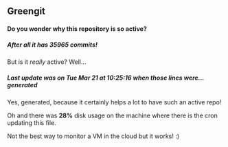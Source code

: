 ## Greengit

#### Do you wonder why this repository is so active?

##### After all it has 35965 commits!

But is it *really* active? Well...

##### Last update was on Tue Mar 21 at 10:25:16 when those lines were... generated

Yes, generated, because it certainly helps a lot to have such an active repo!

Oh and there was **28%** disk usage on the machine
where there is the cron updating this file.

Not the best way to monitor a VM in the cloud but it works! :)
